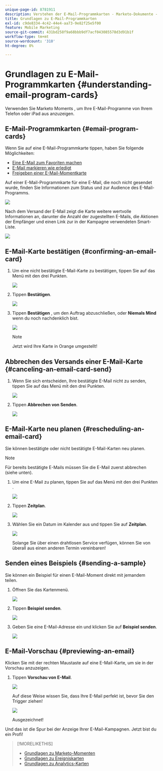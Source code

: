 ```yaml
---
unique-page-id: 8781911
description: Verstehen der E-Mail-Programmkarten - Marketo-Dokumente - Produktdokumentation
title: Grundlagen zu E-Mail-Programmkarten
exl-id: c9de8334-4c42-44e4-aa73-9e82f25e5f00
feature: Mobile Marketing
source-git-commit: 431bd258f9a68bbb9df7acf043085578d3d91b1f
workflow-type: tm+mt
source-wordcount: '310'
ht-degree: 0%

---
```


# Grundlagen zu E-Mail-Programmkarten {#understanding-email-program-cards}

Verwenden Sie Marketo Moments , um Ihre E-Mail-Programme von Ihrem Telefon oder iPad aus anzuzeigen.

## E-Mail-Programmkarten {#email-program-cards}

Wenn Sie auf eine E-Mail-Programmkarte tippen, haben Sie folgende Möglichkeiten:

* [Eine E-Mail zum Favoriten machen](/help/marketo/product-docs/core-marketo-concepts/mobile-apps/marketo-moments/working-with-moments/creating-a-favorite.md)
* [E-Mail markieren wie erledigt](/help/marketo/product-docs/core-marketo-concepts/mobile-apps/marketo-moments/working-with-moments/marking-it-done.md)
* [Freigeben einer E-Mail-Momentkarte](/help/marketo/product-docs/core-marketo-concepts/mobile-apps/marketo-moments/working-with-moments/sharing-a-moment.md)

Auf einer E-Mail-Programmkarte für eine E-Mail, die noch nicht gesendet wurde, finden Sie Informationen zum Status und zur Audience des E-Mail-Programms.

![](assets/image2015-7-2-9-3a33-3a47.png)

Nach dem Versand der E-Mail zeigt die Karte weitere wertvolle Informationen an, darunter die Anzahl der zugestellten E-Mails, die Aktionen der Empfänger und einen Link zur in der Kampagne verwendeten Smart-Liste.

![](assets/image2015-9-25-10-3a5-3a29.png)

## E-Mail-Karte bestätigen {#confirming-an-email-card}

1. Um eine nicht bestätigte E-Mail-Karte zu bestätigen, tippen Sie auf das Menü mit den drei Punkten.

   ![](assets/image2015-7-16-17-3a6-3a16.png)

1. Tippen **Bestätigen**.

   ![](assets/image2015-7-16-17-3a8-3a34.png)

1. Tippen **Bestätigen** , um den Auftrag abzuschließen, oder **Niemals Mind** wenn du noch nachdenklich bist.

   ![](assets/image2015-7-16-17-3a12-3a18.png)

   >[!NOTE]
   >
   >Jetzt wird Ihre Karte in Orange umgestellt!

## Abbrechen des Versands einer E-Mail-Karte {#canceling-an-email-card-send}

1. Wenn Sie sich entscheiden, Ihre bestätigte E-Mail nicht zu senden, tippen Sie auf das Menü mit den drei Punkten.

   ![](assets/image2015-7-17-9-3a50-3a49.png)

1. Tippen **Abbrechen von Senden**.

   ![](assets/image2015-7-17-9-3a52-3a54.png)

## E-Mail-Karte neu planen {#rescheduling-an-email-card}

Sie können bestätigte oder nicht bestätigte E-Mail-Karten neu planen.

>[!NOTE]
>
>Für bereits bestätigte E-Mails müssen Sie die E-Mail zuerst abbrechen (siehe unten).

1. Um eine E-Mail zu planen, tippen Sie auf das Menü mit den drei Punkten .

   ![](assets/image2015-7-17-9-3a58-3a44.png)

1. Tippen **Zeitplan**.

   ![](assets/image2015-7-17-10-3a0-3a32.png)

1. Wählen Sie ein Datum im Kalender aus und tippen Sie auf **Zeitplan**.

   ![](assets/image2015-7-17-10-3a5-3a55.png)

   Solange Sie über einen drahtlosen Service verfügen, können Sie von überall aus einen anderen Termin vereinbaren!

## Senden eines Beispiels {#sending-a-sample}

Sie können ein Beispiel für einen E-Mail-Moment direkt mit jemandem teilen.

1. Öffnen Sie das Kartenmenü.

   ![](assets/image2015-7-14-16-3a44-3a7.png)

1. Tippen **Beispiel senden**.

   ![](assets/image2015-7-14-16-3a40-3a54.png)

1. Geben Sie eine E-Mail-Adresse ein und klicken Sie auf **Beispiel senden**.

   ![](assets/image2015-7-14-17-3a2-3a32.png)

## E-Mail-Vorschau {#previewing-an-email}

Klicken Sie mit der rechten Maustaste auf eine E-Mail-Karte, um sie in der Vorschau anzuzeigen.

1. Tippen **Vorschau von E-Mail**.

   ![](assets/image2015-7-14-16-3a42-3a21.png)

   Auf diese Weise wissen Sie, dass Ihre E-Mail perfekt ist, bevor Sie den Trigger ziehen!

   ![](assets/image2015-6-30-11-3a15-3a22.png)

   Ausgezeichnet!

Und das ist die Spur bei der Anzeige Ihrer E-Mail-Kampagnen. Jetzt bist du ein Profi!

>[!MORELIKETHIS]
>
>* [Grundlagen zu Marketo-Momenten](/help/marketo/product-docs/core-marketo-concepts/mobile-apps/marketo-moments/understanding-moments/understanding-marketo-moments.md)
>* [Grundlagen zu Ereigniskarten](/help/marketo/product-docs/core-marketo-concepts/mobile-apps/marketo-moments/understanding-moments/understanding-event-cards.md)
>* [Grundlagen zu Analytics-Karten](/help/marketo/product-docs/core-marketo-concepts/mobile-apps/marketo-moments/understanding-moments/understanding-analytics-cards.md)
